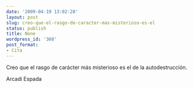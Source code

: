```yaml
---
date: '2009-04-19 13:02:28'
layout: post
slug: creo-que-el-rasgo-de-caracter-mas-misterioso-es-el
status: publish
title: None
wordpress_id: '368'
post_format:
- Cita
---
```


Creo que el rasgo de carácter más misterioso es el de la autodestrucción.

Arcadi Espada
